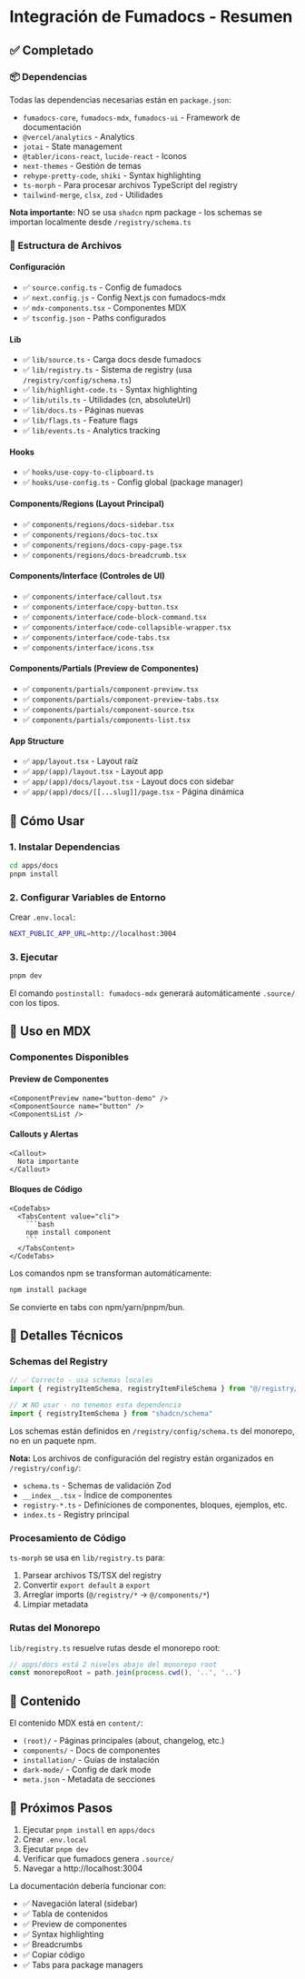 # Integración de Fumadocs - Resumen

## ✅ Completado

### 📦 Dependencias
Todas las dependencias necesarias están en `package.json`:
- `fumadocs-core`, `fumadocs-mdx`, `fumadocs-ui` - Framework de documentación
- `@vercel/analytics` - Analytics
- `jotai` - State management
- `@tabler/icons-react`, `lucide-react` - Iconos
- `next-themes` - Gestión de temas
- `rehype-pretty-code`, `shiki` - Syntax highlighting
- `ts-morph` - Para procesar archivos TypeScript del registry
- `tailwind-merge`, `clsx`, `zod` - Utilidades

**Nota importante:** NO se usa `shadcn` npm package - los schemas se importan localmente desde `/registry/schema.ts`

### 📁 Estructura de Archivos

#### Configuración
- ✅ `source.config.ts` - Config de fumadocs
- ✅ `next.config.js` - Config Next.js con fumadocs-mdx
- ✅ `mdx-components.tsx` - Componentes MDX
- ✅ `tsconfig.json` - Paths configurados

#### Lib
- ✅ `lib/source.ts` - Carga docs desde fumadocs
- ✅ `lib/registry.ts` - Sistema de registry (usa `/registry/config/schema.ts`)
- ✅ `lib/highlight-code.ts` - Syntax highlighting
- ✅ `lib/utils.ts` - Utilidades (cn, absoluteUrl)
- ✅ `lib/docs.ts` - Páginas nuevas
- ✅ `lib/flags.ts` - Feature flags
- ✅ `lib/events.ts` - Analytics tracking

#### Hooks
- ✅ `hooks/use-copy-to-clipboard.ts`
- ✅ `hooks/use-config.ts` - Config global (package manager)

#### Components/Regions (Layout Principal)
- ✅ `components/regions/docs-sidebar.tsx`
- ✅ `components/regions/docs-toc.tsx`
- ✅ `components/regions/docs-copy-page.tsx`
- ✅ `components/regions/docs-breadcrumb.tsx`

#### Components/Interface (Controles de UI)
- ✅ `components/interface/callout.tsx`
- ✅ `components/interface/copy-button.tsx`
- ✅ `components/interface/code-block-command.tsx`
- ✅ `components/interface/code-collapsible-wrapper.tsx`
- ✅ `components/interface/code-tabs.tsx`
- ✅ `components/interface/icons.tsx`

#### Components/Partials (Preview de Componentes)
- ✅ `components/partials/component-preview.tsx`
- ✅ `components/partials/component-preview-tabs.tsx`
- ✅ `components/partials/component-source.tsx`
- ✅ `components/partials/components-list.tsx`

#### App Structure
- ✅ `app/layout.tsx` - Layout raíz
- ✅ `app/(app)/layout.tsx` - Layout app
- ✅ `app/(app)/docs/layout.tsx` - Layout docs con sidebar
- ✅ `app/(app)/docs/[[...slug]]/page.tsx` - Página dinámica

## 🎯 Cómo Usar

### 1. Instalar Dependencias
```bash
cd apps/docs
pnpm install
```

### 2. Configurar Variables de Entorno
Crear `.env.local`:
```bash
NEXT_PUBLIC_APP_URL=http://localhost:3004
```

### 3. Ejecutar
```bash
pnpm dev
```

El comando `postinstall: fumadocs-mdx` generará automáticamente `.source/` con los tipos.

## 📝 Uso en MDX

### Componentes Disponibles

#### Preview de Componentes
```mdx
<ComponentPreview name="button-demo" />
<ComponentSource name="button" />
<ComponentsList />
```

#### Callouts y Alertas
```mdx
<Callout>
  Nota importante
</Callout>
```

#### Bloques de Código
```mdx
<CodeTabs>
  <TabsContent value="cli">
    ```bash
    npm install component
    ```
  </TabsContent>
</CodeTabs>
```

Los comandos npm se transforman automáticamente:
```bash
npm install package
```
Se convierte en tabs con npm/yarn/pnpm/bun.

## 🔧 Detalles Técnicos

### Schemas del Registry
```typescript
// ✅ Correcto - usa schemas locales
import { registryItemSchema, registryItemFileSchema } from "@/registry/config/schema"

// ❌ NO usar - no tenemos esta dependencia
import { registryItemSchema } from "shadcn/schema"
```

Los schemas están definidos en `/registry/config/schema.ts` del monorepo, no en un paquete npm.

**Nota:** Los archivos de configuración del registry están organizados en `/registry/config/`:
- `schema.ts` - Schemas de validación Zod
- `__index__.tsx` - Índice de componentes
- `registry-*.ts` - Definiciones de componentes, bloques, ejemplos, etc.
- `index.ts` - Registry principal

### Procesamiento de Código
`ts-morph` se usa en `lib/registry.ts` para:
1. Parsear archivos TS/TSX del registry
2. Convertir `export default` a `export`
3. Arreglar imports (`@/registry/*` → `@/components/*`)
4. Limpiar metadata

### Rutas del Monorepo
`lib/registry.ts` resuelve rutas desde el monorepo root:
```typescript
// apps/docs está 2 niveles abajo del monorepo root
const monorepoRoot = path.join(process.cwd(), '..', '..')
```

## 📂 Contenido

El contenido MDX está en `content/`:
- `(root)/` - Páginas principales (about, changelog, etc.)
- `components/` - Docs de componentes
- `installation/` - Guías de instalación
- `dark-mode/` - Config de dark mode
- `meta.json` - Metadata de secciones

## 🚀 Próximos Pasos

1. Ejecutar `pnpm install` en `apps/docs`
2. Crear `.env.local`
3. Ejecutar `pnpm dev`
4. Verificar que fumadocs genera `.source/`
5. Navegar a http://localhost:3004

La documentación debería funcionar con:
- ✅ Navegación lateral (sidebar)
- ✅ Tabla de contenidos
- ✅ Preview de componentes
- ✅ Syntax highlighting
- ✅ Breadcrumbs
- ✅ Copiar código
- ✅ Tabs para package managers
